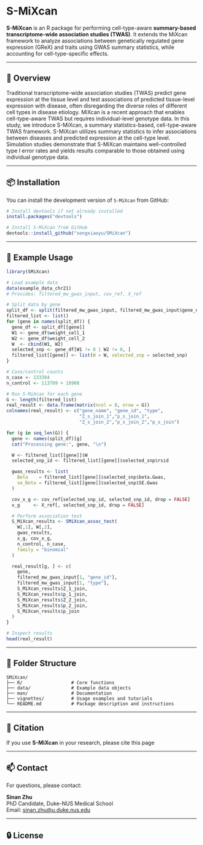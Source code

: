 
# S-MiXcan

**S-MiXcan** is an R package for performing cell-type-aware **summary-based transcriptome-wide association studies (TWAS)**. It extends the MiXcan framework to analyze associations between genetically regulated gene expression (GReX) and traits using GWAS summary statistics, while accounting for cell-type-specific effects.

---

## 🔬 Overview

Traditional transcriptome-wide association studies (TWAS) predict gene expression at the tissue level and test associations of predicted tissue-level expression with disease, often disregarding the diverse roles of different cell types in disease etiology. MiXcan is a recent approach that enables cell-type-aware TWAS but requires individual-level genotype data. In this study, we introduce S-MiXcan, a summary statistics-based, cell-type-aware TWAS framework. S-MiXcan utilizes summary statistics to infer associations between diseases and predicted expression at the cell-type level. Simulation studies demonstrate that S-MiXcan maintains well-controlled type I error rates and yields results comparable to those obtained using individual genotype data.

---

## 📦 Installation

You can install the development version of `S-MiXcan` from GitHub:

```r
# Install devtools if not already installed
install.packages("devtools")

# Install S-MiXcan from GitHub
devtools::install_github("songxiaoyu/SMiXcan")
```

---

## 🧪 Example Usage

```r
library(SMiXcan)

# Load example data
data(example_data_chr21)  
# Provides: filtered_mw_gwas_input, cov_ref, X_ref

# Split data by gene
split_df <- split(filtered_mw_gwas_input, filtered_mw_gwas_input$gene_name)
filtered_list <- list()
for (gene in names(split_df)) {
  gene_df <- split_df[[gene]]
  W1 <- gene_df$weight_cell_1
  W2 <- gene_df$weight_cell_2
  W  <- cbind(W1, W2)
  selected_snp <- gene_df[W1 != 0 | W2 != 0, ]
  filtered_list[[gene]] <- list(W = W, selected_snp = selected_snp)
}

# Case/control counts 
n_case <- 133384
n_control <- 113789 + 18908

# Run S-MiXcan for each gene
G <- length(filtered_list)
real_result <- data.frame(matrix(ncol = 8, nrow = G))
colnames(real_result) <- c("gene_name", "gene_id", "type",
                           "Z_s_join_1","p_s_join_1",
                           "Z_s_join_2","p_s_join_2","p_s_join")

for (g in seq_len(G)) {
  gene <- names(split_df)[g]
  cat("Processing gene:", gene, "\n")

  W <- filtered_list[[gene]]$W
  selected_snp_id <- filtered_list[[gene]]$selected_snp$rsid

  gwas_results <- list(
    Beta    = filtered_list[[gene]]$selected_snp$beta.Gwas,
    se_Beta = filtered_list[[gene]]$selected_snp$SE.Gwas
  )

  cov_x_g <- cov_ref[selected_snp_id, selected_snp_id, drop = FALSE]
  x_g     <- X_ref[, selected_snp_id, drop = FALSE]

  # Perform association test
  S_MiXcan_results <- SMiXcan_assoc_test(
    W[,1], W[,2],
    gwas_results,
    x_g, cov_x_g,
    n_control, n_case,
    family = "binomial"
  )

  real_result[g, ] <- c(
    gene,
    filtered_mw_gwas_input[1, "gene_id"],
    filtered_mw_gwas_input[1, "type"],
    S_MiXcan_results$Z_1_join,
    S_MiXcan_results$p_1_join,
    S_MiXcan_results$Z_2_join,
    S_MiXcan_results$p_2_join,
    S_MiXcan_results$p_join
  )
}

# Inspect results
head(real_result)
```

---

## 📁 Folder Structure

```
SMiXcan/
├── R/                  # Core functions
├── data/               # Example data objects
├── man/                # Documentation
├── vignettes/          # Usage examples and tutorials
└── README.md           # Package description and instructions
```

---

## 📄 Citation

If you use **S-MiXcan** in your research, please cite this page

---

## 📫 Contact

For questions, please contact:

**Sinan Zhu**  
PhD Candidate, Duke-NUS Medical School  
Email: sinan.zhu@u.duke.nus.edu

---

## 🔒 License


